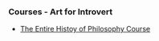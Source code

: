 ### Courses - Art for Introvert

- [The Entire Histoy of Philosophy Course](entire-history/README.md)
